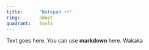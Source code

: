 ```yaml
---
title:      "Notepad ++"
ring:       adopt
quadrant:   tools
---
```


Text goes here. You can use **markdown** here. Wakaka